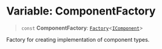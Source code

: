 # Variable: ComponentFactory

> `const` **ComponentFactory**: [`Factory`](../classes/Factory.md)\<[`IComponent`](../interfaces/IComponent.md)\>

Factory for creating implementation of component types.
